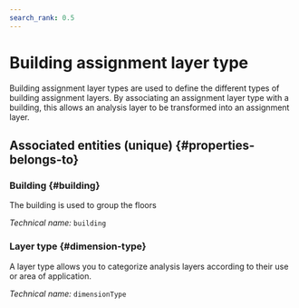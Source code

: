 ```yaml
---
search_rank: 0.5
---    
```

# Building assignment layer type
<!--- THIS FILE IS GENERATED PLEASE DO NOT EDIT IT DIRECTLY --->

Building assignment layer types are used to define the different types of building assignment layers. By associating an assignment layer type with a building, this allows an analysis layer to be transformed into an assignment layer.

<OH code="dimensionTypeToBuilding"/>







## Associated entities (unique) {#properties-belongs-to}

### Building {#building}

The building is used to group the floors

*Technical name:* ```building```
<PH code="dimensionTypeToBuilding:building"/>

### Layer type {#dimension-type}

A layer type allows you to categorize analysis layers according to their use or area of application.

*Technical name:* ```dimensionType```
<PH code="dimensionTypeToBuilding:dimensionType"/>





